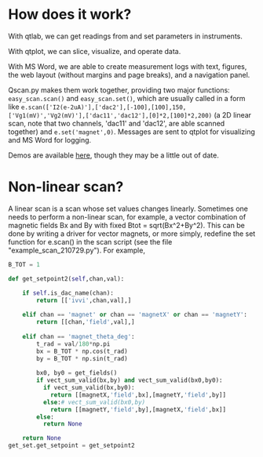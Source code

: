 # How does it work?

With qtlab, we can get readings from and set parameters in instruments.

With qtplot, we can slice, visualize, and operate data.

With MS Word, we are able to create measurement logs with text, figures, the web layout (without margins and page breaks), and a navigation panel.

Qscan.py makes them work together, providing two major functions: `easy_scan.scan()` and `easy_scan.set()`, which are usually called in a form like `e.scan(['I2(e-2uA)'],['dac2'],[-100],[100],150,['Vg1(mV)','Vg2(mV)'],['dac11','dac12'],[0]*2,[100]*2,200)` (a 2D linear scan, note that two channels, 'dac11' and 'dac12', are able scanned together) and `e.set('magnet',0)`. Messages are sent to qtplot for visualizing and MS Word for logging.

Demos are available [here](https://cover-me.github.io/2019/03/31/qtplot-demo.html), though they may be a little out of date.


# Non-linear scan?

A linear scan is a scan whose set values changes linearly. Sometimes one needs to perform a non-linear scan, for example, a vector combination of magnetic fields Bx and By with fixed Btot = sqrt(Bx^2+By^2). This can be done by writing a driver for vector magnets, or more simply, redefine the set function for e.scan() in the scan script (see the file "example_scan_210729.py"). For example,

```python
B_TOT = 1

def get_setpoint2(self,chan,val):

    if self.is_dac_name(chan):
        return [['ivvi',chan,val],]
        
    elif chan == 'magnet' or chan == 'magnetX' or chan == 'magnetY':
        return [[chan,'field',val],]
        
    elif chan == 'magnet_theta_deg':
        t_rad = val/180*np.pi
        bx = B_TOT * np.cos(t_rad)
        by = B_TOT * np.sin(t_rad)
        
        bx0, by0 = get_fields()
        if vect_sum_valid(bx,by) and vect_sum_valid(bx0,by0):
          if vect_sum_valid(bx,by0):
            return [[magnetX,'field',bx],[magnetY,'field',by]]
          else:# vect_sum_valid(bx0,by)
            return [[magnetY,'field',by],[magnetX,'field',bx]]
        else:
          return None

    return None
get_set.get_setpoint = get_setpoint2
```
